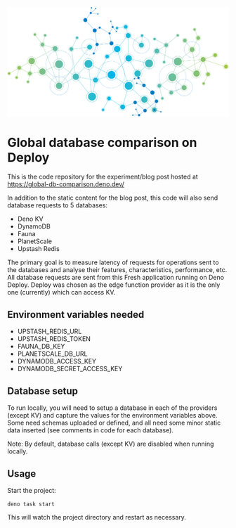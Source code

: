 <img src="./static/graph.png" alt="network graph"/>

# Global database comparison on Deploy

This is the code repository for the experiment/blog post hosted at
https://global-db-comparison.deno.dev/

In addition to the static content for the blog post, this code will also send
database requests to 5 databases:

- Deno KV
- DynamoDB
- Fauna
- PlanetScale
- Upstash Redis

The primary goal is to measure latency of requests for operations sent to the
databases and analyse their features, characteristics, performance, etc. All
database requests are sent from this Fresh application running on Deno Deploy.
Deploy was chosen as the edge function provider as it is the only one
(currently) which can access KV.

## Environment variables needed

- UPSTASH_REDIS_URL
- UPSTASH_REDIS_TOKEN
- FAUNA_DB_KEY
- PLANETSCALE_DB_URL
- DYNAMODB_ACCESS_KEY
- DYNAMODB_SECRET_ACCESS_KEY

## Database setup

To run locally, you will need to setup a database in each of the providers
(except KV) and capture the values for the environment variables above. Some
need schemas uploaded or defined, and all need some minor static data inserted
(see comments in code for each database).

Note: By default, database calls (except KV) are disabled when running locally.

## Usage

Start the project:

```
deno task start
```

This will watch the project directory and restart as necessary.
